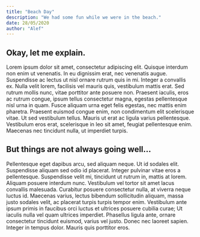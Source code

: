 ```yaml
---
title: "Beach Day"
description: "We had some fun while we were in the beach."
date: 28/05/2020
author: "Alef"
---
```


## Okay, let me explain.

Lorem ipsum dolor sit amet, consectetur adipiscing elit. Quisque interdum non enim ut venenatis. In eu dignissim erat, nec venenatis augue. Suspendisse ac lectus ut nisl ornare rutrum quis in mi. Integer a convallis ex. Nulla velit lorem, facilisis vel mauris quis, vestibulum mattis erat. Sed rutrum mollis nunc, vitae porttitor ante posuere non. Praesent iaculis, eros ac rutrum congue, ipsum tellus consectetur magna, egestas pellentesque nisl urna in quam. Fusce aliquam urna eget felis egestas, nec mattis enim pharetra. Praesent euismod congue enim, non condimentum elit scelerisque vitae. Ut sed vestibulum tellus. Mauris ut erat ac ligula varius pellentesque. Vestibulum eros erat, scelerisque in leo sit amet, feugiat pellentesque enim. Maecenas nec tincidunt nulla, ut imperdiet turpis.

## But things are not always going well...

Pellentesque eget dapibus arcu, sed aliquam neque. Ut id sodales elit. Suspendisse aliquam sed odio id placerat. Integer pulvinar vitae eros a pellentesque. Suspendisse velit mi, tincidunt ut rutrum in, mattis at lorem. Aliquam posuere interdum nunc. Vestibulum vel tortor sit amet lacus convallis malesuada. Curabitur posuere consectetur nulla, at viverra neque luctus id. Maecenas varius, lectus bibendum sollicitudin aliquam, massa justo sodales velit, ac placerat turpis turpis tempor enim. Vestibulum ante ipsum primis in faucibus orci luctus et ultrices posuere cubilia curae; Ut iaculis nulla vel quam ultrices imperdiet. Phasellus ligula ante, ornare consectetur tincidunt euismod, varius vel justo. Donec nec laoreet sapien. Integer in tempus dolor. Mauris quis porttitor eros.